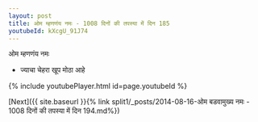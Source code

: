 ```yaml
---
layout: post
title: ओम म्हणणंय नमः - 1008 दिनों की तपस्या में दिन 185
youtubeId: kXcgU_91J74
---
```

 
 
 ओम म्हणणंय नमः  
 
 -  ज्याचा चेहरा खूप मोठा आहे 
 
  
 
  
 
 
 
 
 
 


{% include youtubePlayer.html id=page.youtubeId %}
 
[Next]({{ site.baseurl }}{% link  split1/_posts/2014-08-16-ओम बडवामुख्य नमः - 1008 दिनों की तपस्या में दिन 194.md%})
 
